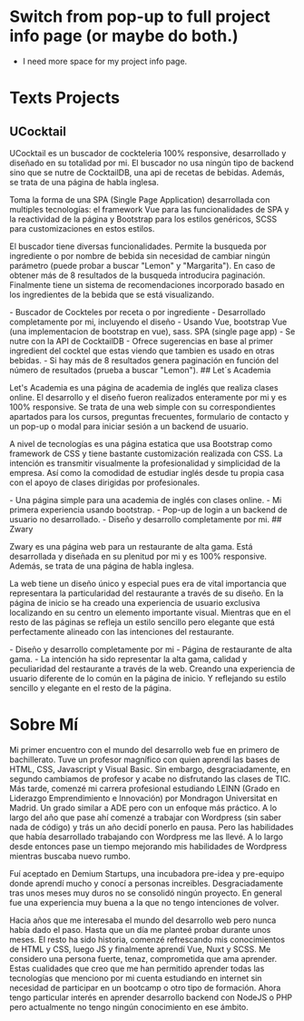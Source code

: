 # Switch from pop-up to full project info page (or maybe do both.)

- I need more space for my project info page.

# Texts Projects

## UCocktail

  <p>UCocktail es un buscador de cockteleria 100% responsive, desarrollado y diseñado en su totalidad por mi. El buscador no usa ningún tipo de backend sino que se nutre de CocktailDB, una api de recetas de bebidas. Además, se trata de una página de habla inglesa.</p>
  <p>Toma la forma de una SPA (Single Page Application) desarrollada con multiples tecnologías: el framework Vue para las funcionalidades de SPA y la reactividad de la página y Bootstrap para los estilos genéricos, SCSS para customizaciones en estos estilos.</p>
  <p>El buscador tiene diversas funcionalidades. Permite la busqueda por ingrediente o por nombre de bebida sin necesidad de cambiar ningún parámetro (puede probar a buscar "Lemon" y "Margarita"). En caso de obtener más de 8 resultados de la busqueda introducira paginación. Finalmente tiene un sistema de recomendaciones incorporado basado en los ingredientes de la bebida que se está visualizando.</p>
  - Buscador de Cockteles por receta o por ingrediente
  - Desarrollado completamente por mi, incluyendo el diseño
  - Usando Vue, bootstrap Vue (una implementacion de bootstrap en vue), sass. SPA (single page app)
  - Se nutre con la API de CocktailDB
  - Ofrece sugerencias en base al primer ingredient del cocktel que estas viendo que tambien es usado en otras bebidas.
  - Si hay más de 8 resultados genera paginación en función del número de resultados (prueba a buscar "Lemon").
 ## Let´s Academia
    <p>
    Let's Academia es una página de academia de inglés que realiza clases online. El desarrollo y el diseño fueron realizados enteramente por mi y es 100% responsive. Se trata de una web simple con su correspondientes apartados para los cursos, preguntas frecuentes, formulario de contacto y un pop-up o modal para iniciar sesión a un backend de usuario.
    </p>
    <p>
    A nivel de tecnologías es una página estatica que usa Bootstrap como framework de CSS y tiene bastante customización realizada con CSS. La intención es transmitir visualmente la profesionalidad y simplicidad de la empresa. Así como la comodidad de estudiar inglés desde tu propia casa con el apoyo de clases dirigidas por profesionales.
    </p>
  - Una página simple para una academia de inglés con clases online.
  - Mi primera experiencia usando bootstrap.
  - Pop-up de login a un backend de usuario no desarrollado.
  - Diseño y desarrollo completamente por mi.
 ## Zwary
    <p>
    Zwary es una página web para un restaurante de alta gama. Está desarrollada y diseñada en su plenitud por mi y es 100% responsive. Además, se trata de una página de habla inglesa.
    </p>
    <p>
    La web tiene un diseño único y especial pues era de vital importancia que representara la particularidad del restaurante a través de su diseño. En la página de inicio se ha creado una experiencia de usuario exclusiva localizando en su centro un elemento importante visual. Mientras que en el resto de las páginas se refleja un estilo sencillo pero elegante que está perfectamente alineado con las intenciones del restaurante.
    </p>
  - Diseño y desarrollo completamente por mi
  - Página de restaurante de alta gama.
  - La intención ha sido representar la alta gama, calidad y peculiaridad del restaurante a través de la web. Creando una experiencia de usuario diferente de lo común en la página de inicio. Y reflejando su estilo sencillo y elegante en el resto de la página.

# Sobre Mí

  <p>
  Mi primer encuentro con el mundo del desarrollo web fue en primero de bachillerato. Tuve un profesor magnífico con quien aprendí las bases de HTML, CSS, Javascript y Visual Basic. Sin embargo, desgraciadamente, en segundo cambiamos de profesor y acabe no disfrutando las clases de TIC. Más tarde, comenzé mi carrera profesional estudiando LEINN (Grado en Liderazgo Emprendimiento e Innovación) por Mondragon Universitat en Madrid. Un grado similar a ADE pero con un enfoque más práctico. A lo largo del año que pase ahí comenzé a trabajar con Wordpress (sin saber nada de código) y trás un año decidí ponerlo en pausa. Pero las habilidades que había desarrollado trabajando con Wordpress me las llevé. A lo largo desde entonces pase un tiempo mejorando mis habilidades de Wordpress mientras buscaba nuevo rumbo.
  </p> <p>
  Fuí aceptado en Demium Startups, una incubadora pre-idea y pre-equipo donde aprendí mucho y conocí a personas increibles. Desgraciadamente tras unos meses muy duros no se consolidó ningún proyecto. En general fue una experiencia muy buena a la que no tengo intenciones de volver.
  </p>
  Hacia años que me interesaba el mundo del desarrollo web pero nunca había dado el paso. Hasta que un día me planteé probar durante unos meses. El resto ha sido historia, comenzé refrescando mis conocimientos de HTML y CSS, luego JS y finalmente aprendí Vue, Nuxt y SCSS.
  Me considero una persona fuerte, tenaz, comprometida que ama aprender. Estas cualidades que creo que me han permitido aprender todas las tecnologías que menciono por mi cuenta estudiando en internet sin necesidad de participar en un bootcamp o otro tipo de formación. Ahora tengo particular interés en aprender desarrollo backend con NodeJS o PHP pero actualmente no tengo ningún conocimiento en ese ámbito.
  </p>
